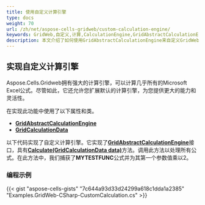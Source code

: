 ```yaml
---
title: 使用自定义计算引擎
type: docs
weight: 70
url: /zh/net/aspose-cells-gridweb/custom-calculation-engine/
keywords: GridWeb,自定义,计算,CalculationEngine,GridAbstractCalculationEngine
description: 本文介绍了如何使用GridAbstractCalculationEngine来自定义GridWeb中的计算过程。
---
```


## **实现自定义计算引擎**

Aspose.Cells.Gridweb拥有强大的计算引擎，可以计算几乎所有的Microsoft Excel公式。尽管如此，它还允许您扩展默认的计算引擎，为您提供更大的能力和灵活性。

在实现此功能中使用了以下属性和类。


- [**GridAbstractCalculationEngine**](https://reference.aspose.com/cells/net/aspose-cells-gridweb/aspose.cells.gridweb.data/gridabstractcalculationengine)
- [**GridCalculationData**](https://reference.aspose.com/cells/net/aspose-cells-gridweb/aspose.cells.gridweb.data/gridcalculationdata)

以下代码实现了自定义计算引擎。它实现了[**GridAbstractCalculationEngine**](https://reference.aspose.com/cells/net/aspose-cells-gridweb/aspose.cells.gridweb.data/gridabstractcalculationengine)接口，具有[**Calculate(GridCalculationData data)**](https://reference.aspose.com/cells/net/aspose-cells-gridweb/aspose.cells.gridweb.data/gridabstractcalculationengine/methods/calculate)方法。调用此方法以处理所有公式。在此方法中，我们捕获了**MYTESTFUNC**公式并为其第一个参数值乘以2。

### **编程示例**

{{< gist "aspose-cells-gists" "7c644a93d33d24299a618c1dda1a2385" "Examples.GridWeb-CSharp-CustomCalculation.cs" >}}

